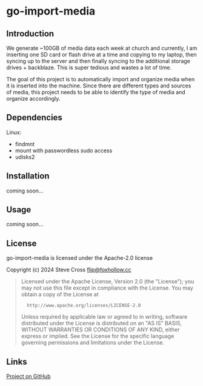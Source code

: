 # go-import-media

## Introduction

We generate ~100GB of media data each week at church and currently, I am inserting one
SD card or flash drive at a time and copying to my laptop, then syncing up to the 
server and then finally syncing to the additional storage drives + backblaze. This
is super tedious and wastes a lot of time. 

The goal of this project is to automatically import and organize media when it is 
inserted into the machine. Since there are different types and sources of media,
this project needs to be able to identify the type of media and organize accordingly.

## Dependencies

Linux:
- findmnt
- mount with passwordless sudo access
- udisks2

## Installation

coming soon...

## Usage

coming soon...

## License

go-import-media is licensed under the Apache-2.0 license

Copyright (c) 2024 Steve Cross <flip@foxhollow.cc>

>  Licensed under the Apache License, Version 2.0 (the "License");
>  you may not use this file except in compliance with the License.
>  You may obtain a copy of the License at
>
>       http://www.apache.org/licenses/LICENSE-2.0
>
>  Unless required by applicable law or agreed to in writing, software
>  distributed under the License is distributed on an "AS IS" BASIS,
>  WITHOUT WARRANTIES OR CONDITIONS OF ANY KIND, either express or implied.
>  See the License for the specific language governing permissions and
>  limitations under the License.


## Links

[Project on GitHub](https://github.com/hairlesshobo/go-import-media)